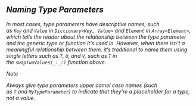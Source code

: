 ## *Naming Type Parameters*

*In most cases, type parameters have descriptive names, such as `Key` and `Value` in `Dictionary<Key, Value>` and `Element` in `Array<Element>`, which tells the reader about the relationship between the type parameter and the generic type or function it’s used in. However, when there isn’t a meaningful relationship between them, it’s traditional to name them using single letters such as `T`, `U`, and `V`, such as `T` in the `swapTwoValues(_:_:)` function above.*

*Note*

*Always give type parameters upper camel case names (such as `T` and `MyTypeParameter`) to indicate that they’re a placeholder for a type, not a value.*



